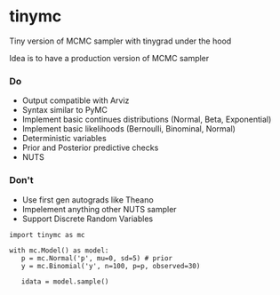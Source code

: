 # tinymc
Tiny version of MCMC sampler with tinygrad under the hood

Idea is to have a production version of MCMC sampler

### Do
* Output compatible with Arviz
* Syntax similar to PyMC
* Implement basic continues distributions (Normal, Beta, Exponential)
* Implement basic likelihoods (Bernoulli, Binominal, Normal)
* Deterministic variables
* Prior and Posterior predictive checks
* NUTS

### Don't
* Use first gen autograds like Theano
* Impelement anything other NUTS sampler
* Support Discrete Random Variables


```
import tinymc as mc

with mc.Model() as model:
   p = mc.Normal('p', mu=0, sd=5) # prior
   y = mc.Binomial('y', n=100, p=p, observed=30)
   
   idata = model.sample()
```
